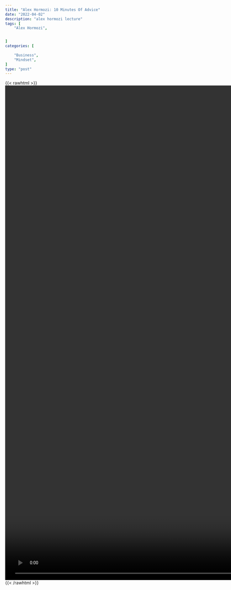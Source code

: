 ```yaml
---
title: "Alex Hormozi: 10 Minutes Of Advice"
date: "2022-04-02"
description: "alex hormozi lecture"
tags: [
    "Alex Hormozi",


]
categories: [
    
    "Business",
    "Mindset",
]
type: "post"
---
```

{{< rawhtml >}}
    <video style="height:40vh;width:auto" overflow="hidden" controls>
        <source src="https://lectures.dev00ps.com/ah-vids/The%2010%20Minute%20MILLIONAIRE%20entrepreneur%20advice%20for%20people%20starting%20from%20ZERO.mp4" type="video/mp4"> 
    </video>
{{< /rawhtml >}}